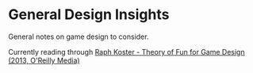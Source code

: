 # General Design Insights
General notes on game design to consider.

Currently reading through [Raph Koster - Theory of Fun for Game Design (2013, O'Reilly Media)](https://www.dropbox.com/s/kbcqs6yucilk2iu/Raph%20Koster%20-%20Theory%20of%20Fun%20for%20Game%20Design%20%282013%2C%20O%27Reilly%20Media%29.pdf?dl=0)

